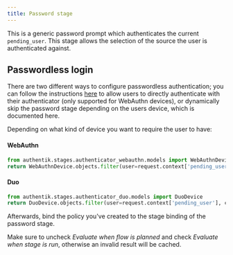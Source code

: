 ```yaml
---
title: Password stage
---
```


This is a generic password prompt which authenticates the current `pending_user`. This stage allows the selection of the source the user is authenticated against.

## Passwordless login

There are two different ways to configure passwordless authentication; you can follow the instructions [here](../authenticator_validate/index.mdx#passwordless-authentication) to allow users to directly authenticate with their authenticator (only supported for WebAuthn devices), or dynamically skip the password stage depending on the users device, which is documented here.

Depending on what kind of device you want to require the user to have:

#### WebAuthn

```python
from authentik.stages.authenticator_webauthn.models import WebAuthnDevice
return WebAuthnDevice.objects.filter(user=request.context['pending_user'], confirmed=True).exists()
```

#### Duo

```python
from authentik.stages.authenticator_duo.models import DuoDevice
return DuoDevice.objects.filter(user=request.context['pending_user'], confirmed=True).exists()
```

Afterwards, bind the policy you've created to the stage binding of the password stage.

Make sure to uncheck _Evaluate when flow is planned_ and check _Evaluate when stage is run_, otherwise an invalid result will be cached.
